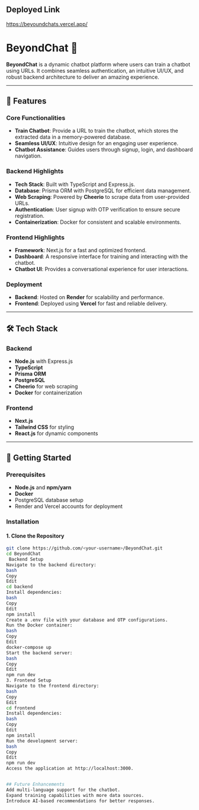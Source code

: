 ## Deployed Link
https://beyoundchats.vercel.app/
# BeyondChat 🚀

**BeyondChat** is a dynamic chatbot platform where users can train a chatbot using URLs. It combines seamless authentication, an intuitive UI/UX, and robust backend architecture to deliver an amazing experience.

---

## 🌟 Features

### Core Functionalities
- **Train Chatbot**: Provide a URL to train the chatbot, which stores the extracted data in a memory-powered database.
- **Seamless UI/UX**: Intuitive design for an engaging user experience.
- **Chatbot Assistance**: Guides users through signup, login, and dashboard navigation.

### Backend Highlights
- **Tech Stack**: Built with TypeScript and Express.js.
- **Database**: Prisma ORM with PostgreSQL for efficient data management.
- **Web Scraping**: Powered by **Cheerio** to scrape data from user-provided URLs.
- **Authentication**: User signup with OTP verification to ensure secure registration.
- **Containerization**: Docker for consistent and scalable environments.

### Frontend Highlights
- **Framework**: Next.js for a fast and optimized frontend.
- **Dashboard**: A responsive interface for training and interacting with the chatbot.
- **Chatbot UI**: Provides a conversational experience for user interactions.

### Deployment
- **Backend**: Hosted on **Render** for scalability and performance.
- **Frontend**: Deployed using **Vercel** for fast and reliable delivery.

---

## 🛠️ Tech Stack
### Backend
- **Node.js** with Express.js
- **TypeScript**
- **Prisma ORM**
- **PostgreSQL**
- **Cheerio** for web scraping
- **Docker** for containerization

### Frontend
- **Next.js**
- **Tailwind CSS** for styling
- **React.js** for dynamic components

---

## 🚀 Getting Started

### Prerequisites
- **Node.js** and **npm/yarn**
- **Docker**
- PostgreSQL database setup
- Render and Vercel accounts for deployment

### Installation

#### 1. Clone the Repository
```bash
git clone https://github.com/<your-username>/BeyondChat.git
cd BeyondChat
 Backend Setup
Navigate to the backend directory:
bash
Copy
Edit
cd backend
Install dependencies:
bash
Copy
Edit
npm install
Create a .env file with your database and OTP configurations.
Run the Docker container:
bash
Copy
Edit
docker-compose up
Start the backend server:
bash
Copy
Edit
npm run dev
3. Frontend Setup
Navigate to the frontend directory:
bash
Copy
Edit
cd frontend
Install dependencies:
bash
Copy
Edit
npm install
Run the development server:
bash
Copy
Edit
npm run dev
Access the application at http://localhost:3000.


## Future Enhancements
Add multi-language support for the chatbot.
Expand training capabilities with more data sources.
Introduce AI-based recommendations for better responses.






